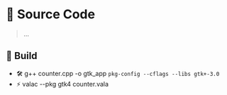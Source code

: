 # 📜 Source Code

> ...


## 🚀 Build

- 🛠️ g++ counter.cpp -o gtk_app `pkg-config --cflags --libs gtk+-3.0`
- ⚡ valac --pkg gtk4 counter.vala
